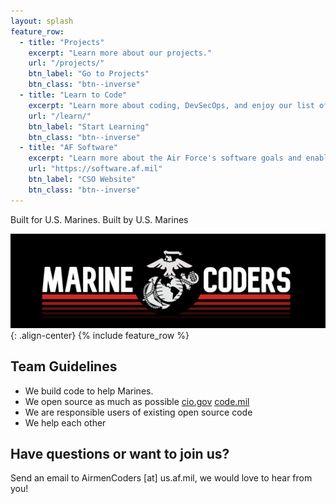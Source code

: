 ```yaml
---
layout: splash
feature_row:
  - title: "Projects"
    excerpt: "Learn more about our projects."
    url: "/projects/"
    btn_label: "Go to Projects"
    btn_class: "btn--inverse"
  - title: "Learn to Code"
    excerpt: "Learn more about coding, DevSecOps, and enjoy our list of free courses."
    url: "/learn/"
    btn_label: "Start Learning"
    btn_class: "btn--inverse"
  - title: "AF Software"
    excerpt: "Learn more about the Air Force's software goals and enabling platforms on the Chief Software Officer's website."
    url: "https://software.af.mil"
    btn_label: "CSO Website"
    btn_class: "btn--inverse"
---
```

  
  
Built for U.S. Marines. Built by U.S. Marines

![Marine Coders](/assets/images/Marine_Coders_Logo.jpg){: .align-center}
{% include feature_row %}

## Team Guidelines
* We build code to help Marines.
* We open source as much as possible [cio.gov](https://sourcecode.cio.gov/OSS/) [code.mil](https://code.mil)
* We are responsible users of existing open source code
* We help each other


## Have questions or want to join us?
Send an email to AirmenCoders [at] us.af.mil, we would love to hear from you!


